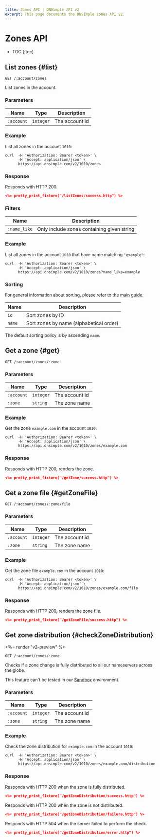 ```yaml
---
title: Zones API | DNSimple API v2
excerpt: This page documents the DNSimple zones API v2.
---
```


# Zones API

* TOC
{:toc}


## List zones {#list}

    GET /:account/zones

List zones in the account.

### Parameters

Name | Type | Description
-----|------|------------
`:account` | `integer` | The account id

### Example

List all zones in the account `1010`:

    curl  -H 'Authorization: Bearer <token>' \
          -H 'Accept: application/json' \
          https://api.dnsimple.com/v2/1010/zones

### Response

Responds with HTTP 200.

~~~json
<%= pretty_print_fixture("/listZones/success.http") %>
~~~

### Filters

Name | Description
-----|------------
`:name_like` | Only include zones containing given string

### Example

List all zones in the account `1010` that have name matching `"example"`:

    curl  -H 'Authorization: Bearer <token>' \
          -H 'Accept: application/json' \
          https://api.dnsimple.com/v2/1010/zones?name_like=example

### Sorting

For general information about sorting, please refer to the [main guide](/v2/#sorting).

Name | Description
-----|------------
`id` | Sort zones by ID
`name` | Sort zones by name (alphabetical order)

The default sorting policy is by ascending `name`.


## Get a zone {#get}

    GET /:account/zones/:zone

### Parameters

Name | Type | Description
-----|------|------------
`:account` | `integer` | The account id
`:zone` | `string` | The zone name

### Example

Get the zone `example.com` in the account `1010`:

    curl  -H 'Authorization: Bearer <token>' \
          -H 'Accept: application/json' \
          https://api.dnsimple.com/v2/1010/zones/example.com

### Response

Responds with HTTP 200, renders the zone.

~~~json
<%= pretty_print_fixture("/getZone/success.http") %>
~~~

## Get a zone file {#getZoneFile}

    GET /:account/zones/:zone/file

### Parameters

Name | Type | Description
-----|------|------------
`:account` | `integer` | The account id
`:zone` | `string` | The zone name

### Example

Get the zone file `example.com` in the account `1010`:

    curl  -H 'Authorization: Bearer <token>' \
          -H 'Accept: application/json' \
          https://api.dnsimple.com/v2/1010/zones/example.com/file

### Response

Responds with HTTP 200, renders the zone file.

~~~json
<%= pretty_print_fixture("/getZoneFile/success.http") %>
~~~


## Get zone distribution {#checkZoneDistribution}

<%= render "v2-preview" %>

    GET /:account/zones/:zone

Checks if a zone change is fully distributed to all our nameservers across the globe.

<note>
  This feature can't be tested in our <a href="/sandbox">Sandbox</a> environment.
</note>

### Parameters

Name | Type | Description
-----|------|------------
`:account` | `integer` | The account id
`:zone` | `string` | The zone name

### Example

Check the zone distribution for `example.com` in the account `1010`:

    curl  -H 'Authorization: Bearer <token>' \
          -H 'Accept: application/json' \
          https://api.dnsimple.com/v2/1010/zones/example.com/distribution

### Response

Responds with HTTP 200 when the zone is fully distributed.

~~~json
<%= pretty_print_fixture("/getZoneDistribution/success.http") %>
~~~

Responds with HTTP 200 when the zone is not distributed.

~~~json
<%= pretty_print_fixture("/getZoneDistribution/failure.http") %>
~~~

Responds with HTTP 504 when the server failed to perform the check.

~~~json
<%= pretty_print_fixture("/getZoneDistribution/error.http") %>
~~~
